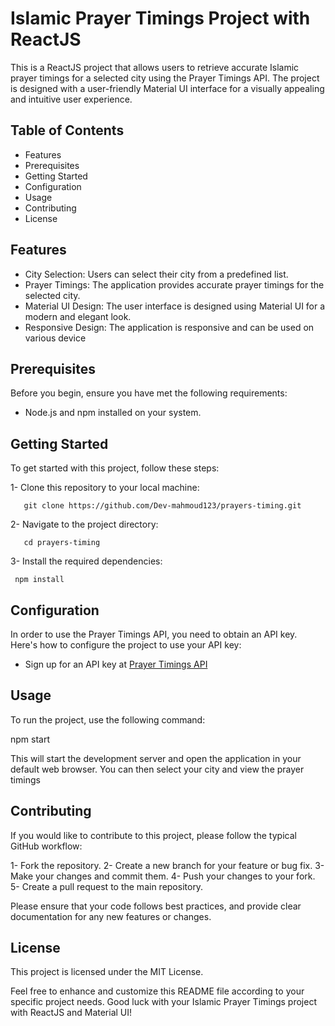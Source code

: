 # Islamic Prayer Timings Project with ReactJS

This is a ReactJS project that allows users to retrieve accurate Islamic prayer timings for a selected city using the Prayer Timings API. The project is designed with a user-friendly Material UI interface for a visually appealing and intuitive user experience.


## Table of Contents

   * Features
   * Prerequisites
   * Getting Started
   * Configuration
   * Usage
   * Contributing
   * License


## Features

   * City Selection: Users can select their city from a predefined list.
   * Prayer Timings: The application provides accurate prayer timings for the selected city.
   * Material UI Design: The user interface is designed using Material UI for a modern and elegant look.
   * Responsive Design: The application is responsive and can be used on various device


## Prerequisites

Before you begin, ensure you have met the following requirements:

   * Node.js and npm installed on your system.

## Getting Started

To get started with this project, follow these steps:

   1- Clone this repository to your local machine:<br>

       git clone https://github.com/Dev-mahmoud123/prayers-timing.git 

   2- Navigate to the project directory:<br>

       cd prayers-timing 

   3- Install the required dependencies:<br>  

     npm install

## Configuration

In order to use the Prayer Timings API, you need to obtain an API key. Here's how to configure the project to use your API key:

- Sign up for an API key at
 [Prayer Timings API](http://api.aladhan.com/v1/timingsByCity?city=Cairo&country=Egypt) 


 ## Usage

To run the project, use the following command:<br>

 npm start 

This will start the development server and open the application in your default web browser. You can then select your city and view the prayer timings

## Contributing

If you would like to contribute to this project, please follow the typical GitHub workflow:

   1- Fork the repository.
   2- Create a new branch for your feature or bug fix.
   3- Make your changes and commit them.
   4- Push your changes to your fork.
   5- Create a pull request to the main repository.

   Please ensure that your code follows best practices, and provide clear documentation for any new features or changes.


## License

This project is licensed under the MIT License. 

Feel free to enhance and customize this README file according to your specific project needs. Good luck with your Islamic Prayer Timings project with ReactJS and Material UI!